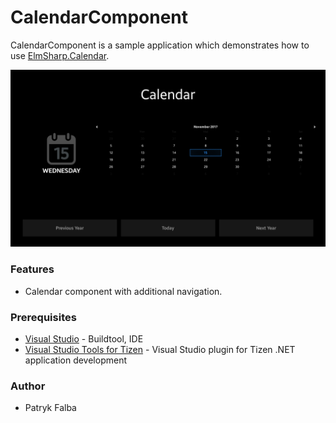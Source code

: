 # CalendarComponent
CalendarComponent is a sample application which demonstrates how to use [ElmSharp.Calendar](https://samsung.github.io/TizenFX/stable/api/ElmSharp.Calendar.html). 

![Main page - overview](./Screenshots/screenshot_1.png)

### Features
* Calendar component with additional navigation.

### Prerequisites

* [Visual Studio](https://www.visualstudio.com/) - Buildtool, IDE
* [Visual Studio Tools for Tizen](https://docs.tizen.org/application/vstools/install) - Visual Studio plugin for Tizen .NET application development

### Author
* Patryk Falba
